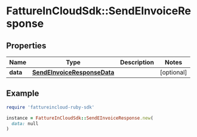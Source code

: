 # FattureInCloudSdk::SendEInvoiceResponse

## Properties

| Name | Type | Description | Notes |
| ---- | ---- | ----------- | ----- |
| **data** | [**SendEInvoiceResponseData**](SendEInvoiceResponseData.md) |  | [optional] |

## Example

```ruby
require 'fattureincloud-ruby-sdk'

instance = FattureInCloudSdk::SendEInvoiceResponse.new(
  data: null
)
```

